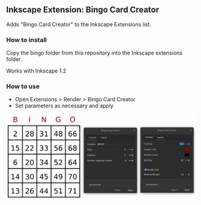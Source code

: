 ## Inkscape Extension: Bingo Card Creator

Adds "Bingo Card Creator" to the Inkscape Extensions list.

### How to install

Copy the bingo folder from this repository into the Inkscape extensions folder.

Works with Inkscape 1.2

### How to use

* Open Extensions > Render > Bingo Card Creator
* Set parameters as necessary and apply

![Bingo params preview](preview.jpg)